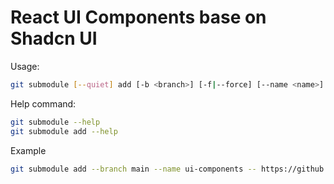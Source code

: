 # React UI Components base on Shadcn UI

Usage:
```bash
git submodule [--quiet] add [-b <branch>] [-f|--force] [--name <name>] [--reference <repository>] [--] <repository> [<path>]
```

Help command:
```bash
git submodule --help
git submodule add --help
```

Example
```bash
git submodule add --branch main --name ui-components -- https://github.com/ravuthz/react-components.git src/components/ui
```

